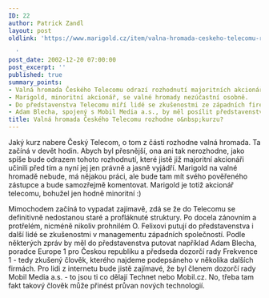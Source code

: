 ```yaml
---
ID: 22
author: Patrick Zandl
layout: post
oldlink: 'https://www.marigold.cz/item/valna-hromada-ceskeho-telecomu-rozhodne-o-kurzu

  '
post_date: 2002-12-20 07:00:00
post_excerpt: ''
published: true
summary_points:
- Valná hromada Českého Telecomu odrazí rozhodnutí majoritních akcionářů.
- Marigold, minoritní akcionář, se valné hromady nezúčastní osobně.
- Do představenstva Telecomu míří lidé se zkušenostmi ze západních firem.
- Adam Blecha, spojený s Mobil Media a.s., by měl posílit představenstvo.
title: Valná hromada Českého Telecomu rozhodne o&nbsp;kurzu?
---
```


<p>
Jaký kurz nabere Český Telecom, o tom&#160;z části rozhodne valná hromada. Ta začíná v devět hodin. Abych byl přesnější, ona ani tak nerozhodne, jako spíše bude odrazem tohoto rozhodnutí, které jistě již majoritní akcionáři učinili před tím a nyní jej jen právně a jasně vyjádří. Marigold na valné hromadě nebude, má nějakou práci, ale bude tam mít svého pověřeného zástupce a bude samozřejmě komentovat. Marigold je totiž akcionář telecomu, bohužel jen hodně minoritní :)</p>

<p>
Mimochodem začíná to vypadat zajímavě, zdá se že do Telecomu se definitivně nedostanou staré a profláknuté struktury. Po docela zánovním a protřelém, nicméně nikoliv prohnilém O. Felixovi putují do představenstva i další lidé se zkušenostmi v managementu západních společností. Podle některých zpráv by měl do představenstva putovat například Adam Blecha, poradce Europe 1 pro Českou republiku a předseda dozorčí rady Frekvence 1 - tedy zkušený člověk, kterého najdeme podepsáneho v několika dalších firmách. Pro lidi z internetu bude jistě zajímavé, že byl členem dozorčí rady Mobil Media a.s. - to jsou ti co dělají Technet nebo Mobil.cz. No, třeba tam fakt takový člověk může přinést průvan nových technologií. </p>